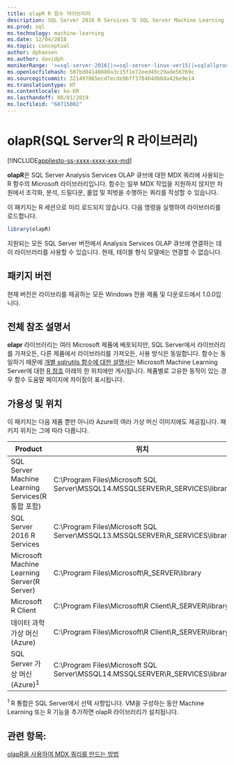 ```yaml
---
title: olapR R 함수 라이브러리
description: SQL Server 2016 R Services 및 SQL Server Machine Learning Services(R 포함)의 olapR 함수 라이브러리를 소개합니다.
ms.prod: sql
ms.technology: machine-learning
ms.date: 12/04/2018
ms.topic: conceptual
author: dphansen
ms.author: davidph
monikerRange: '>=sql-server-2016||>=sql-server-linux-ver15||=sqlallproducts-allversions'
ms.openlocfilehash: 507bd04140880a3c15f1e72eed49c29ade56769c
ms.sourcegitcommit: 321497065ecd7ecde9bff378464db8da426e9e14
ms.translationtype: HT
ms.contentlocale: ko-KR
ms.lasthandoff: 08/01/2019
ms.locfileid: "68715002"
---
```

# <a name="olapr-r-library-in-sql-server"></a>olapR(SQL Server의 R 라이브러리)
[!INCLUDE[appliesto-ss-xxxx-xxxx-xxx-md](../../includes/appliesto-ss-xxxx-xxxx-xxx-md.md)]

**olapR**은 SQL Server Analysis Services OLAP 큐브에 대한 MDX 쿼리에 사용되는 R 함수의 Microsoft 라이브러리입니다. 함수는 일부 MDX 작업을 지원하지 않지만 차원에서 조각화, 분석, 드릴다운, 롤업 및 피벗을 수행하는 쿼리를 작성할 수 있습니다. 

이 패키지는 R 세션으로 미리 로드되지 않습니다. 다음 명령을 실행하여 라이브러리를 로드합니다.

```R
library(olapR)
```

지원되는 모든 SQL Server 버전에서 Analysis Services OLAP 큐브에 연결하는 데 이 라이브러리를 사용할 수 있습니다. 현재, 테이블 형식 모델에는 연결할 수 없습니다.

## <a name="package-version"></a>패키지 버전

현재 버전은 라이브리를 제공하는 모든 Windows 전용 제품 및 다운로드에서 1.0.0입니다.

## <a name="full-reference-documentation"></a>전체 참조 설명서

**olapr** 라이브러리는 여러 Microsoft 제품에 배포되지만, SQL Server에서 라이브러리를 가져오든, 다른 제품에서 라이브러리를 가져오든, 사용 방식은 동일합니다. 함수는 동일하기 때문에 [개별 sqlrutils 함수에 대한 설명서](https://docs.microsoft.com/machine-learning-server/r-reference/olapr/olapr)는 Microsoft Machine Learning Server에 대한 [R 참조](https://docs.microsoft.com/machine-learning-server/r-reference/introducing-r-server-r-package-reference) 아래의 한 위치에만 게시됩니다. 제품별로 고유한 동작이 있는 경우 함수 도움말 페이지에 차이점이 표시됩니다.

## <a name="availability-and-location"></a>가용성 및 위치

이 패키지는 다음 제품 뿐만 아니라 Azure의 여러 가상 머신 이미지에도 제공됩니다. 패키지 위치는 그에 따라 다릅니다.

Product | 위치 |
--------|----------|
SQL Server Machine Learning Services(R 통합 포함) | C:\Program Files\Microsoft SQL Server\MSSQL14.MSSQLSERVER\R_SERVICES\library | 
SQL Server 2016 R Services | C:\Program Files\Microsoft SQL Server\MSSQL13.MSSQLSERVER\R_SERVICES\library
Microsoft Machine Learning Server(R Server) | C:\Program Files\Microsoft\R_SERVER\library |
Microsoft R Client | C:\Program Files\Microsoft\R Client\R_SERVER\library |
데이터 과학 가상 머신(Azure) | C:\Program Files\Microsoft\R Client\R_SERVER\library |
SQL Server 가상 머신(Azure)<sup>1</sup> | C:\Program Files\Microsoft SQL Server\MSSQL14.MSSQLSERVER\R_SERVICES\library |

<sup>1</sup> R 통합은 SQL Server에서 선택 사항입니다. VM을 구성하는 동안 Machine Learning 또는 R 기능을 추가하면 olapR 라이브러리가 설치됩니다.


## <a name="see-also"></a>관련 항목:

[olapR을 사용하여 MDX 쿼리를 만드는 방법](how-to-create-mdx-queries-using-olapr.md)
